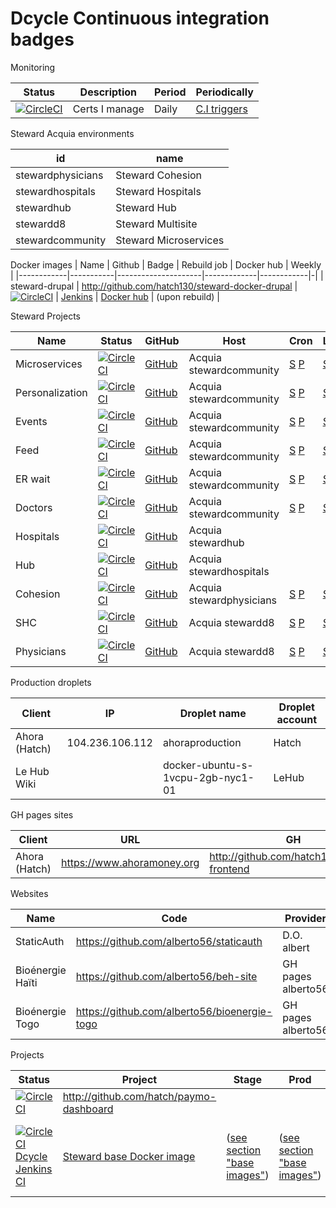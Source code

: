 Dcycle Continuous integration badges
=====

Monitoring

| Status | Description | Period | Periodically |
|--------|-------------|--------|--------------|
| [![CircleCI](https://dl.circleci.com/status-badge/img/gh/alberto56/my-cert-expiry-monitor/tree/master.svg?style=svg&circle-token=5e476a011627f795a9950357d800bf950185211d)](https://dl.circleci.com/status-badge/redirect/gh/alberto56/my-cert-expiry-monitor/tree/master) | Certs I manage | Daily | [C.I triggers](https://app.circleci.com/settings/project/github/alberto56/my-cert-expiry-monitor/triggers) |

Steward Acquia environments

| id                | name                  |
|-------------------|-----------------------|
| stewardphysicians | Steward Cohesion      |
| stewardhospitals  | Steward Hospitals     |
| stewardhub        | Steward Hub           |
| stewardd8         | Steward Multisite     |
| stewardcommunity  | Steward Microservices |

Docker images
| Name       | Github    | Badge               | Rebuild job | Docker hub | Weekly |
|------------|-----------|---------------------|-------------|------------|-|
| steward-drupal | <http://github.com/hatch130/steward-docker-drupal> | [![CircleCI](https://dl.circleci.com/status-badge/img/gh/hatch130/steward-docker-drupal/tree/master.svg?style=svg&circle-token=80cfc429eddb058f4ce9168222eff05ed46e6001)](https://dl.circleci.com/status-badge/redirect/gh/hatch130/steward-docker-drupal/tree/master) | [Jenkins](https://ci.dcycle.com/job/docker-steward-drupal/) | [Docker hub](http://hub.docker.com/r/dcycle/steward-drupal) | (upon rebuild) |

Steward Projects

| Name | Status     | GitHub   | Host          | Cron | Links | Uptime |
|------|------------|----------|---------------|------|-------|--------|
| Microservices   | [![CircleCI](https://dl.circleci.com/status-badge/img/gh/hatch130/steward-microservices-base/tree/master.svg?style=svg&circle-token=1ce2129187b6f160baba13ef06d2fc10a208c793)](https://dl.circleci.com/status-badge/redirect/gh/hatch130/steward-microservices-base/tree/master) | [GitHub](https://github.com/hatch130/steward-microservices-base) | Acquia stewardcommunity | [S](https://cloud.acquia.com/a/environments/52144-c639f3c4-78b1-473b-8669-8082d3506e52/cron) [P](https://cloud.acquia.com/a/environments/52143-c639f3c4-78b1-473b-8669-8082d3506e52/cron) | [S](http://stewardcommunitystg.prod.acquia-sites.com) [P](http://stewardcommunity.prod.acquia-sites.com) | |
| Personalization | [![CircleCI](https://dl.circleci.com/status-badge/img/gh/hatch130/steward-personalization/tree/master.svg?style=svg&circle-token=a8d4d077df50e886ca46b3db7a51fc1bf139ae53)](https://dl.circleci.com/status-badge/redirect/gh/hatch130/steward-personalization/tree/master) | [GitHub](https://github.com/hatch130/steward-personalization) | Acquia stewardcommunity | [S](https://cloud.acquia.com/a/environments/52144-c639f3c4-78b1-473b-8669-8082d3506e52/cron) [P](https://cloud.acquia.com/a/environments/52143-c639f3c4-78b1-473b-8669-8082d3506e52/cron) | [S](http://personalization.mystewardhealthcare.org.dcycleproject.org) [P](https://personalization.mystewardhealthcare.org) | |
| Events | [![CircleCI](https://dl.circleci.com/status-badge/img/gh/hatch130/steward-events/tree/master.svg?style=svg&circle-token=7bb391e4c6707bd93fdf768fe937f7cc610a31cf)](https://dl.circleci.com/status-badge/redirect/gh/hatch130/steward-events/tree/master) | [GitHub](https://github.com/hatch130/steward-events) | Acquia stewardcommunity | [S](https://cloud.acquia.com/a/environments/52143-c639f3c4-78b1-473b-8669-8082d3506e52/cron) [P](https://cloud.acquia.com/a/applications/c639f3c4-78b1-473b-8669-8082d3506e52) | [S](http://events.mystewardhealthcare.org.dcycleproject.org) [P](http://events.mystewardhealthcare.org) | |
| Feed | [![CircleCI](https://dl.circleci.com/status-badge/img/gh/hatch130/steward-feed/tree/master.svg?style=svg&circle-token=9dd3dadda5059dae644be76f4e8df157c295aef3)](https://dl.circleci.com/status-badge/redirect/gh/hatch130/steward-feed/tree/master) | [GitHub](https://github.com/hatch130/steward-feed) | Acquia stewardcommunity | [S](https://cloud.acquia.com/a/environments/52144-c639f3c4-78b1-473b-8669-8082d3506e52/cron) [P](https://cloud.acquia.com/a/environments/52143-c639f3c4-78b1-473b-8669-8082d3506e52/cron) | [S](http://feed.mystewardhealthcare.org.dcycleproject.org) [P](http://feed.mystewardhealthcare.org) | |
| ER wait | [![CircleCI](https://dl.circleci.com/status-badge/img/gh/hatch130/steward-erwait/tree/master.svg?style=svg&circle-token=7f86189e2c0830314672bf1a4bf0b42c6d8952c5)](https://dl.circleci.com/status-badge/redirect/gh/hatch130/steward-erwait/tree/master) | [GitHub](http://github.com/hatch130/steward-erwait) | Acquia stewardcommunity | [S](https://cloud.acquia.com/a/environments/52144-c639f3c4-78b1-473b-8669-8082d3506e52/cron) [P](https://cloud.acquia.com/a/environments/52143-c639f3c4-78b1-473b-8669-8082d3506e52/cron) | [S](http://erwait.mystewardhealthcare.org.dcycleproject.org) [P](https://erwait.mystewardhealthcare.org) | |
| Doctors | [![CircleCI](https://dl.circleci.com/status-badge/img/gh/hatch130/steward-doctors/tree/master.svg?style=svg&circle-token=7b6c1b610725b0a84314ec07287c5de591fdd28b)](https://dl.circleci.com/status-badge/redirect/gh/hatch130/steward-doctors/tree/master) | [GitHub](https://github.com/hatch130/steward-doctors) | Acquia stewardcommunity | [S](https://cloud.acquia.com/a/environments/52144-c639f3c4-78b1-473b-8669-8082d3506e52/cron) [P](https://cloud.acquia.com/a/environments/52143-c639f3c4-78b1-473b-8669-8082d3506e52/cron) | [S](http://doctors.mystewardhealthcare.org.dcycleproject.org) [P](http://doctors.mystewardhealthcare.org) | |
| Hospitals | [![CircleCI](https://circleci.com/gh/hatch130/steward-drupal8.svg?style=svg&circle-token=e63edd5ab2b62b3dedaef98dc145717de6e0adad)](https://circleci.com/gh/hatch130/steward-drupal8) | [GitHub](https://github.com/hatch130/steward-drupal8) | Acquia stewardhub |  | | [S](https://ci.dcycle.com/job/steward-hub-and-hospitals-uptime-test/) [P](https://ci.dcycle.com/view/steward/job/steward-hub-and-hospitals-uptime-prod/) |
| Hub | [![CircleCI](https://circleci.com/gh/hatch130/steward-drupal8.svg?style=svg&circle-token=e63edd5ab2b62b3dedaef98dc145717de6e0adad)](https://circleci.com/gh/hatch130/steward-drupal8) | [GitHub](https://github.com/hatch130/steward-drupal8) | Acquia stewardhospitals |  | | [S](https://ci.dcycle.com/job/steward-hub-and-hospitals-uptime-test/) [P](https://ci.dcycle.com/view/steward/job/steward-hub-and-hospitals-uptime-prod/) |
| Cohesion | [![CircleCI](https://dl.circleci.com/status-badge/img/gh/hatch130/steward-cohesion/tree/master.svg?style=svg&circle-token=90f2d82f665bcec33db2e43bc790ba1f8c39bc57)](https://dl.circleci.com/status-badge/redirect/gh/hatch130/steward-cohesion/tree/master) | [GitHub](https://github.com/hatch130/steward-cohesion) | Acquia stewardphysicians | [S](https://cloud.acquia.com/a/environments/23611-ba634f7b-d063-4a51-9e11-33ae6a4ec143/cron) [P](https://cloud.acquia.com/a/environments/23610-ba634f7b-d063-4a51-9e11-33ae6a4ec143/cron) | [S](http://stewardphysiciansstg.prod.acquia-sites.com) [P](https://www.mystewardhealthcare.com) | |
| SHC | [![CircleCI](https://circleci.com/gh/hatch130/stewardhealthchoice.svg?style=svg&circle-token=d93fb95779f7b2b03df0affc6bb37414a4c16b49)](https://circleci.com/gh/hatch130/stewardhealthchoice) | [GitHub](https://github.com/hatch130/stewardhealthchoice) | Acquia stewardd8 | [S](https://cloud.acquia.com/a/environments/33309-03848274-f445-4327-b058-a189e66cb9a8/cron) [P](https://cloud.acquia.com/a/environments/33308-03848274-f445-4327-b058-a189e66cb9a8/cron) | [S](http://www.test.shc.steward.hatch.toptal.dcycle.com) [P](https://www.stewardhealthchoice.org) | |
| Physicians | [![CircleCI](https://dl.circleci.com/status-badge/img/gh/hatch130/steward-cohesion/tree/master.svg?style=svg&circle-token=90f2d82f665bcec33db2e43bc790ba1f8c39bc57)](https://dl.circleci.com/status-badge/redirect/gh/hatch130/steward-cohesion/tree/master) | [GitHub](https://github.com/hatch130/steward-cohesion) | Acquia stewardd8 | [S](https://cloud.acquia.com/a/environments/33309-03848274-f445-4327-b058-a189e66cb9a8/cron) [P](https://cloud.acquia.com/a/environments/33308-03848274-f445-4327-b058-a189e66cb9a8/cron) | [S](http://www.test.phys.steward.hatch.toptal.dcycle.com) [P](https://www.stewardphysicians.org) | |

Production droplets

| Client | IP | Droplet name | Droplet account |
|--------|----|--------------|-----------------|
| Ahora (Hatch) | 104.236.106.112 | ahoraproduction | Hatch |
| Le Hub Wiki |  | docker-ubuntu-s-1vcpu-2gb-nyc1-01 | LeHub |

GH pages sites

| Client | URL | GH | Status | Badge | Weekly |
|--------|-----|----|--------|-------|--------|
| Ahora (Hatch) | <https://www.ahoramoney.org> | <http://github.com/hatch130/ahora-frontend> | No maintenance | [![CircleCI](https://circleci.com/gh/hatch130/ahora-frontend/tree/master.svg?style=svg&circle-token=691b3d22542e912af3b09a661b3f002027789d0a)](https://circleci.com/gh/hatch130/ahora-frontend/tree/master) |

Websites

| Name       | Code                                               | Provider    | prod                         | status | weekly | broken |
|------------|----------------------------------------------------|-------------|------------------------------|--------|--------|--------|
| StaticAuth | <https://github.com/alberto56/staticauth> | D.O. albert | <https://www.staticauth.com> | [![CircleCI](https://dl.circleci.com/status-badge/img/gh/alberto56/staticauth/tree/master.svg?style=svg&circle-token=bb632df7af30e5eaec5ae9c0109c64e833dae6b2)](https://dl.circleci.com/status-badge/redirect/gh/alberto56/staticauth/tree/master) | [CI triggers](https://app.circleci.com/settings/project/github/alberto56/staticauth/triggers?return-to=https%3A%2F%2Fapp.circleci.com%2Fpipelines%2Fgithub%2Falberto56%2Fstaticauth&success=true) | n/a |
| Bioénergie Haïti | <https://github.com/alberto56/beh-site> | GH pages alberto56 | <https://www.bioenergiehaiti.org> | [![CircleCI](https://circleci.com/gh/alberto56/beh-site/tree/master.svg?style=svg&circle-token=4b52c6e32eab20a95d6d6e5cb39d099761abd3fd)](https://circleci.com/gh/alberto56/beh-site/tree/master) | [CI trigger](https://app.circleci.com/settings/project/github/alberto56/beh-site/triggers?return-to=https%3A%2F%2Fapp.circleci.com%2Fpipelines%2Fgithub%2Falberto56%2Fbeh-site&success=true) | 0 |
| Bioénergie Togo | <https://github.com/alberto56/bioenergie-togo> | GH pages alberto56 | <https://www.bioenergietogo.org> | [![CircleCI](https://dl.circleci.com/status-badge/img/gh/alberto56/bioenergie-togo/tree/master.svg?style=svg&circle-token=f3ff2227dacb67ba038d18a16f62d829fb2c4488)](https://dl.circleci.com/status-badge/redirect/gh/alberto56/bioenergie-togo/tree/master) | [CI Trigger](https://app.circleci.com/settings/project/github/alberto56/bioenergie-togo/triggers?return-to=https%3A%2F%2Fapp.circleci.com%2Fpipelines%2Fgithub%2Falberto56%2Fbioenergie-togo&success=true) | 0 |

Projects

| Status       | Project | Stage | Prod | Server |
|------------|---------|--|--|--|
| [![CircleCI](https://circleci.com/gh/hatch130/paymo-dashboard/tree/master.svg?style=svg&circle-token=2e1a83c27e35e87eebc461c9bfa34ce909e97880)](https://circleci.com/gh/hatch130/paymo-dashboard/tree/master) | <http://github.com/hatch/paymo-dashboard> | | | |
| [![CircleCI](https://circleci.com/gh/hatch130/steward-docker-drupal.svg?style=svg&circle-token=d1a1f153aac0dfcf3fc67c8df8c439450803a11d)](https://circleci.com/gh/hatch130/steward-docker-drupal) [Dcycle Jenkins CI](https://ci.dcycle.com/job/docker-steward-drupal/) | [Steward base Docker image](https://github.com/hatch130/steward-docker-drupal) | ([see section "base images"](https://github.com/hatch130/steward-drupal8#base-images)) | ([see section "base images"](https://github.com/hatch130/steward-drupal8#base-images)) | [Docker Hub](https://hub.docker.com/r/dcycle/steward-drupal) ([see section "base images"](https://github.com/hatch130/steward-drupal8#base-images)) |
